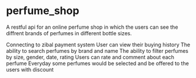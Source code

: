 # perfume_shop
A restful api for an online perfume shop in which the users can see the diffrent brands of perfumes in different bottle sizes.

Connecting to zibal payment system
User can view their buying history
The ability to search perfumes by brand and name
The ability to filter perfumes by size, gender, date, rating
Users can rate and comment about each perfume
Everyday some perfumes would be selected and be offered to the users with discount


